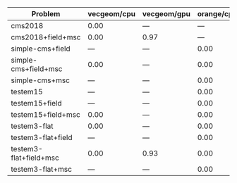 | Problem                | vecgeom/cpu | vecgeom/gpu | orange/cpu | orange/gpu |
| ---------------------- | ----------- | ----------- | ---------- | ---------- |
| cms2018                |        0.00 |           — |          — |          — |
| cms2018+field+msc      |        0.00 |        0.97 |          — |          — |
| simple-cms+field       |           — |           — |       0.00 |          — |
| simple-cms+field+msc   |        0.00 |           — |       0.00 |          — |
| simple-cms+msc         |           — |           — |       0.00 |          — |
| testem15               |           — |           — |       0.00 |          — |
| testem15+field         |           — |           — |       0.00 |       0.57 |
| testem15+field+msc     |        0.00 |           — |       0.00 |          — |
| testem3-flat           |        0.00 |           — |       0.00 |          — |
| testem3-flat+field     |           — |           — |       0.00 |          — |
| testem3-flat+field+msc |        0.00 |        0.93 |       0.00 |       0.82 |
| testem3-flat+msc       |           — |           — |       0.00 |          — |
